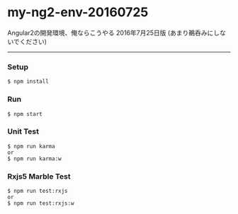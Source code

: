 # my-ng2-env-20160725
Angular2の開発環境、俺ならこうやる 2016年7月25日版 (あまり鵜呑みにしないでください)

---

### Setup
```
$ npm install
```

### Run
```
$ npm start
```

### Unit Test
```
$ npm run karma
or
$ npm run karma:w
```

### Rxjs5 Marble Test
```
$ npm run test:rxjs
or
$ npm run test:rxjs:w
```
